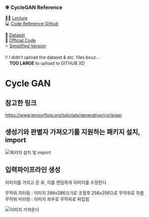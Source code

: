 ### ❄ CycleGAN Reference   

👩‍💻 [Lecture](https://youtu.be/4LktBHGCNfw)   
💻 [Code Reference Github](https://github.com/aladdinpersson/Machine-Learning-Collection/tree/master/ML/Pytorch/GANs/CycleGAN)  

💾 [Dataset](https://www.kaggle.com/suyashdamle/cyclegan?select=horse2zebra)   
🌟 [Official Code](https://github.com/junyanz/pytorch-CycleGAN-and-pix2pix)   
⭐ [Simplified Version](https://github.com/aitorzip/PyTorch-CycleGAN)

‼ I didn't upload the dataset & etc. files bcuz...   
  　**TOO LARGE** to upload to GITHUB XD   
# Cycle GAN
## 참고한 링크
https://www.tensorflow.org/tutorials/generative/cyclegan  
## 생성기와 판별자 가져오기를 지원하는 패키지 설치, import
![패키지 설치 및 import](https://user-images.githubusercontent.com/66189747/147479955-10f1c607-de65-4c1d-ae25-6148d3eef883.png)
## 입력파이프라인 생성
이미지를 가지고 온 후, 이를 랜덤하게 이미지를 수정한다  
  
무작위 지터링 : 이미지 286x286크기로 조정후 256x256으로 무작위로 자름  
무작위 미러링 : 이미지 좌우로 무작위로 뒤집힘  
  
![이미지 가져온다](https://user-images.githubusercontent.com/66189747/147480738-0cf8198f-d204-42dd-83c1-cea6dd9a5972.png)  
